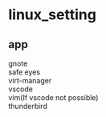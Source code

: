 # linux_setting

## app
gnote  
safe eyes  
virt-manager  
vscode  
vim(If vscode not possible)  
thunderbird
